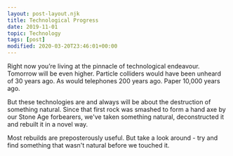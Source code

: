```yaml
---
layout: post-layout.njk
title: Technological Progress
date: 2019-11-01
topic: Technology
tags: [post]
modified: 2020-03-20T23:46:01+00:00
---
```


<!-- Excerpt Start -->Right now you’re living at the pinnacle of technological endeavour. Tomorrow will be even higher.<!-- Excerpt End --> Particle colliders would have been unheard of 30 years ago. As would telephones 200 years ago. Paper 10,000 years ago.

But these technologies are and always will be about the destruction of something natural. Since that first rock was smashed to form a hand axe by our Stone Age forbearers, we've taken something natural, deconstructed it and rebuilt it in a novel way.

Most rebuilds are preposterously useful. But take a look around - try and find something that wasn't natural before we touched it.

